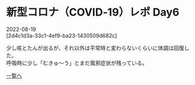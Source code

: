 # 新型コロナ（COVID‑19）レポ Day6

2022-08-19  
[2d4c1d3a-33c1-4ef9-ba23-1430509d682c]  

少し咳とたんが出るが、それ以外は平常時と変わらないくらいに体調は回復した。  
呼吸時に少し「むきゅ～う」とまだ風邪症状が残っている。  

[一覧へ](../index.md)
